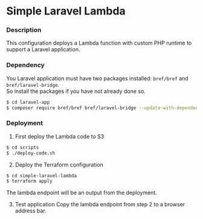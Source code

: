 # Simple Laravel Lambda

### Description

This configuration deploys a Lambda function with custom PHP runtime to support a Laravel application.

### Dependency

You Laravel application must have two packages installed: `bref/bref` and `bref/laravel-bridge`.  
So install the packages if you have not already done so.

```bash
$ cd laravel-app
$ composer require bref/bref bref/laravel-bridge --update-with-dependencies
```

### Deployment

1. First deploy the Lambda code to S3

```bash
$ cd scripts
$ ./deploy-code.sh
```

2. Deploy the Terraform configuration

```bash
$ cd simple-laravel-lambda
$ terraform apply
```

The lambda endpoint will be an output from the deployment.

3. Test application
   Copy the lambda endpoint from step 2 to a browser address bar.
